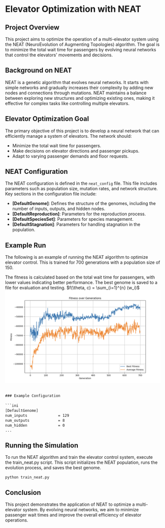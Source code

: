 # Elevator Optimization with NEAT

## Project Overview

This project aims to optimize the operation of a multi-elevator system using the NEAT (NeuroEvolution of Augmenting Topologies) algorithm. The goal is to minimize the total wait time for passengers by evolving neural networks that control the elevators' movements and decisions.

## Background on NEAT

NEAT is a genetic algorithm that evolves neural networks. It starts with simple networks and gradually increases their complexity by adding new nodes and connections through mutations. NEAT maintains a balance between exploring new structures and optimizing existing ones, making it effective for complex tasks like controlling multiple elevators.

## Elevator Optimization Goal

The primary objective of this project is to develop a neural network that can efficiently manage a system of elevators. The network should:

- Minimize the total wait time for passengers.
- Make decisions on elevator directions and passenger pickups.
- Adapt to varying passenger demands and floor requests.

## NEAT Configuration

The NEAT configuration is defined in the `neat_config` file. This file includes parameters such as population size, mutation rates, and network structure. Key sections in the configuration file include:

- **\[DefaultGenome\]**: Defines the structure of the genomes, including the number of inputs, outputs, and hidden nodes.
- **\[DefaultReproduction\]**: Parameters for the reproduction process.
- **\[DefaultSpeciesSet\]**: Parameters for species management.
- **\[DefaultStagnation\]**: Parameters for handling stagnation in the population.

## Example Run

The following is an example of running the NEAT algorithm to optimize elevator control. This is trained for 700 generations with a population size of 150.

The fitness is calculated based on the total wait time for passengers, with lower values indicating better performance. The best genome is saved to a file for evaluation and testing.
$f(\theta, c) = \sum_{i=1}^{n} (w_i)$
![Fitness over Gens](Fitness.png)

```

### Example Configuration

```ini
[DefaultGenome]
num_inputs              = 129
num_outputs             = 8
num_hidden              = 0
...
```

## Running the Simulation
To run the NEAT algorithm and train the elevator control system, execute the train_neat.py script. This script initializes the NEAT population, runs the evolution process, and saves the best genome.
```
python train_neat.py
```

## Conclusion
This project demonstrates the application of NEAT to optimize a multi-elevator system. By evolving neural networks, we aim to minimize passenger wait times and improve the overall efficiency of elevator operations.
